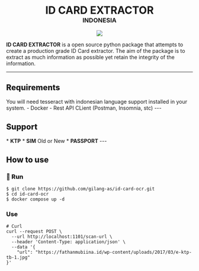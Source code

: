 <h1 align="center"  style="margin-bottom: 0px">
  ID CARD EXTRACTOR<br>
</h1>
<h3 align="center" style="margin-top: 0px">INDONESIA</h3>

<div align="center">
    <img src="https://rossrightangle.files.wordpress.com/2012/05/e-ktp-contoh.jpg">
</div>

**ID CARD EXTRACTOR** is a open source python package that attempts to create a production grade ID Card extractor. The aim of the package is to extract as much information as possible yet retain the integrity of the information.

---
<h2 style="font-weight:800;">Requirements</h2>
You will need tesseract with indonesian language support installed in your system. 
- Docker
- Rest API CLient (Postman, Insomnia, stc)
---
<h2 style="font-weight:800;">Support</h2>
* <strong>KTP</strong>
* <strong>SIM</strong> Old or New
* <strong>PASSPORT</strong>
---
<h2 style="font-weight: 800;">How to use</h2>
<h3 style="font-weight: 800;">🚀 Run</h3>

```
$ git clone https://github.com/gilang-as/id-card-ocr.git
$ cd id-card-ocr
$ docker compose up -d
```
<h3 style="font-weight: 800;">Use</h3>

```
# Curl
curl --request POST \
  --url http://localhost:1101/scan-url \
  --header 'Content-Type: application/json' \
  --data '{
	"url": "https://fathanmubiina.id/wp-content/uploads/2017/03/e-ktp-tb-1.jpg"
}'
```
